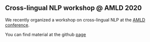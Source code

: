 ## Cross-lingual NLP workshop @ AMLD 2020
We recently organized a workshop on cross-lingual NLP at the [AMLD conference](https://appliedmldays.org/workshops/cross-lingual-natural-language-processing).

You can find material at the github [page](https://github.com/ioannispartalas/CrossLingual-NLP-AMLD2020)
